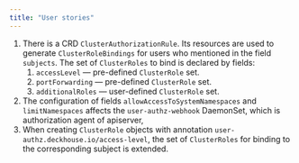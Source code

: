 ```yaml
---
title: "User stories"
---
```


1. There is a CRD `ClusterAuthorizationRule`. Its resources are used to generate `ClusterRoleBindings` for users who mentioned in the field `subjects`. The set of `ClusterRoles` to bind is declared by fields:
    1. `accessLevel` — pre-defined `ClusterRole` set.
    2. `portForwarding` — pre-defined `ClusterRole` set.
    3. `additionalRoles` — user-defined `ClusterRole` set.
2. The configuration of fields `allowAccessToSystemNamespaces` and `limitNamespaces` affects the `user-authz-webhook` DaemonSet, which is authorization agent of apiserver,
3. When creating `ClusterRole` objects with annotation `user-authz.deckhouse.io/access-level`, the set of `ClusterRoles` for binding to the corresponding subject is extended.
